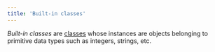 ```yaml
---
title: 'Built-in classes'
---
```


*Built-in classes* are [classes](Classes.md) whose instances are objects belonging to primitive data types such as integers, strings, etc. 


